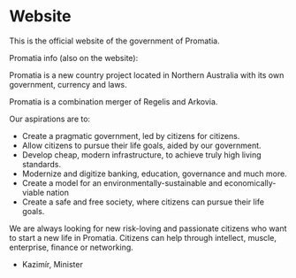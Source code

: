 # Website
This is the official website of the government of Promatia.

Promatia info (also on the website):

Promatia is a new country project located in Northern Australia with its own government, currency and laws.

Promatia is a combination merger of Regelis and Arkovia.

Our aspirations are to:

- Create a pragmatic government, led by citizens for citizens.
- Allow citizens to pursue their life goals, aided by our government.
- Develop cheap, modern infrastructure, to achieve truly high living standards.
- Modernize and digitize banking, education, governance and much more.
- Create a model for an environmentally-sustainable and economically-viable nation
- Create a safe and free society, where citizens can pursue their life goals.

We are always looking for new risk-loving and passionate citizens who want to start a new life in Promatia. Citizens can help through intellect, muscle, enterprise, finance or networking.

- Kazimír, Minister
